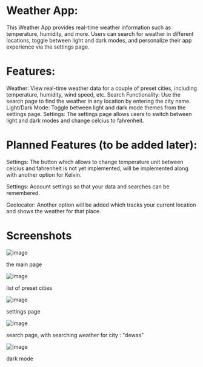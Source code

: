 

# Weather App:

This Weather App provides real-time weather information such as temperature, humidity, and more. Users can search for weather in different locations, toggle between light and dark modes, and personalize their app experience via the settings page.

# Features:

Weather: View real-time weather data for a couple of preset cities, including temperature, humidity, wind speed, etc.
Search Functionality: Use the search page to find the weather in any location by entering the city name.
Light/Dark Mode: Toggle between light and dark mode themes from the settings page.
Settings: The settings page allows users to switch between light and dark modes and change celcius to fahrenheit.

# Planned Features (to be added later):

Settings: The button which allows to change temperature unit between celcius and fahrenheit is not yet implemented, will be implemented along with another option for Kelvin.

Settings: Account settings so that your data and searches can be remembered.

Geolocator: Another option will be added which tracks your current location and shows the weather for that place.



 # Screenshots

 
![image](https://github.com/user-attachments/assets/36b5b730-014d-4cda-8a97-bdbd28e0c612)

the main page

![image](https://github.com/user-attachments/assets/738df18c-023a-4869-ac1b-8af2ee4fea77)

list of preset cities

![image](https://github.com/user-attachments/assets/b5bf8c6a-6840-4769-ad78-3820d54797e2)

settings page

![image](https://github.com/user-attachments/assets/2cb0f03b-60fc-4ce8-b260-0624ea9475b5)

search page, with searching weather for city : "dewas"


![image](https://github.com/user-attachments/assets/11597001-9396-4362-84c6-3f947c6b29a8)

dark mode
